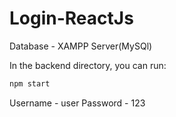 # Login-ReactJs

Database - XAMPP Server(MySQl)

In the backend directory, you can run:

```bash
npm start
```

Username - user
Password - 123
